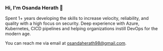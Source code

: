 ### Hi, I'm Osanda Herath 👋


Spent 1+ years developing the skills to increase velocity, reliability, and quality with a high focus on security. Deep experience with Azure, Kubernetes, CICD pipelines and helping organizations instill DevOps for the modern age.

You can reach me via email at osandaherath98@gmail.com.


